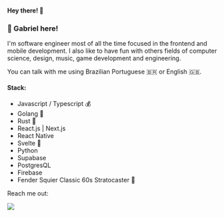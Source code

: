 #### Hey there! 👋

### 🤠 Gabriel here!

I'm software engineer most of all the time focused in the frontend and mobile development. I also like to have fun with others fields of computer science, design, music, game development and engineering.

You can talk with me using Brazilian Portuguese 🇧🇷 or English 🇬🇧.

#### Stack:

- Javascript / Typescript 💰
- Golang 🩵
- Rust 🦀
- React.js | Next.js
- React Native
- Svelte 🧡
- Python
- Supabase
- PostgresQL
- Firebase
- Fender Squier Classic 60s Stratocaster 🎸

Reach me out:

[<img src="https://img.shields.io/badge/LinkedIn-0077B5?style=for-the-badge&logo=linkedin&logoColor=white">](https://www.linkedin.com/in/gabrielmodog/)
